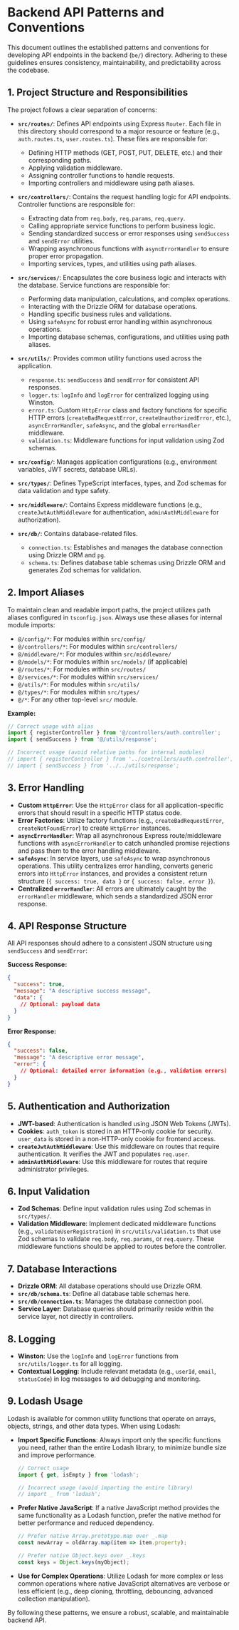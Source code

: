 # Backend API Patterns and Conventions

This document outlines the established patterns and conventions for developing API endpoints in the backend (`be/`) directory. Adhering to these guidelines ensures consistency, maintainability, and predictability across the codebase.

## 1. Project Structure and Responsibilities

The project follows a clear separation of concerns:

-   **`src/routes/`**: Defines API endpoints using Express `Router`. Each file in this directory should correspond to a major resource or feature (e.g., `auth.routes.ts`, `user.routes.ts`). These files are responsible for:
    -   Defining HTTP methods (GET, POST, PUT, DELETE, etc.) and their corresponding paths.
    -   Applying validation middleware.
    -   Assigning controller functions to handle requests.
    -   Importing controllers and middleware using path aliases.

-   **`src/controllers/`**: Contains the request handling logic for API endpoints. Controller functions are responsible for:
    -   Extracting data from `req.body`, `req.params`, `req.query`.
    -   Calling appropriate service functions to perform business logic.
    -   Sending standardized success or error responses using `sendSuccess` and `sendError` utilities.
    -   Wrapping asynchronous functions with `asyncErrorHandler` to ensure proper error propagation.
    -   Importing services, types, and utilities using path aliases.

-   **`src/services/`**: Encapsulates the core business logic and interacts with the database. Service functions are responsible for:
    -   Performing data manipulation, calculations, and complex operations.
    -   Interacting with the Drizzle ORM for database operations.
    -   Handling specific business rules and validations.
    -   Using `safeAsync` for robust error handling within asynchronous operations.
    -   Importing database schemas, configurations, and utilities using path aliases.

-   **`src/utils/`**: Provides common utility functions used across the application.
    -   `response.ts`: `sendSuccess` and `sendError` for consistent API responses.
    -   `logger.ts`: `logInfo` and `logError` for centralized logging using Winston.
    -   `error.ts`: Custom `HttpError` class and factory functions for specific HTTP errors (`createBadRequestError`, `createUnauthorizedError`, etc.), `asyncErrorHandler`, `safeAsync`, and the global `errorHandler` middleware.
    -   `validation.ts`: Middleware functions for input validation using Zod schemas.

-   **`src/config/`**: Manages application configurations (e.g., environment variables, JWT secrets, database URLs).

-   **`src/types/`**: Defines TypeScript interfaces, types, and Zod schemas for data validation and type safety.

-   **`src/middleware/`**: Contains Express middleware functions (e.g., `createJwtAuthMiddleware` for authentication, `adminAuthMiddleware` for authorization).

-   **`src/db/`**: Contains database-related files.
    -   `connection.ts`: Establishes and manages the database connection using Drizzle ORM and `pg`.
    -   `schema.ts`: Defines database table schemas using Drizzle ORM and generates Zod schemas for validation.

## 2. Import Aliases

To maintain clean and readable import paths, the project utilizes path aliases configured in `tsconfig.json`. Always use these aliases for internal module imports:

-   `@/config/*`: For modules within `src/config/`
-   `@/controllers/*`: For modules within `src/controllers/`
-   `@/middleware/*`: For modules within `src/middleware/`
-   `@/models/*`: For modules within `src/models/` (if applicable)
-   `@/routes/*`: For modules within `src/routes/`
-   `@/services/*`: For modules within `src/services/`
-   `@/utils/*`: For modules within `src/utils/`
-   `@/types/*`: For modules within `src/types/`
-   `@/*`: For any other top-level `src/` module.

**Example:**

```typescript
// Correct usage with alias
import { registerController } from '@/controllers/auth.controller';
import { sendSuccess } from '@/utils/response';

// Incorrect usage (avoid relative paths for internal modules)
// import { registerController } from '../controllers/auth.controller';
// import { sendSuccess } from '../../utils/response';
```

## 3. Error Handling

-   **Custom `HttpError`**: Use the `HttpError` class for all application-specific errors that should result in a specific HTTP status code.
-   **Error Factories**: Utilize factory functions (e.g., `createBadRequestError`, `createNotFoundError`) to create `HttpError` instances.
-   **`asyncErrorHandler`**: Wrap all asynchronous Express route/middleware functions with `asyncErrorHandler` to catch unhandled promise rejections and pass them to the error handling middleware.
-   **`safeAsync`**: In service layers, use `safeAsync` to wrap asynchronous operations. This utility centralizes error handling, converts generic errors into `HttpError` instances, and provides a consistent return structure (`{ success: true, data }` or `{ success: false, error }`).
-   **Centralized `errorHandler`**: All errors are ultimately caught by the `errorHandler` middleware, which sends a standardized JSON error response.

## 4. API Response Structure

All API responses should adhere to a consistent JSON structure using `sendSuccess` and `sendError`:

**Success Response:**

```json
{
  "success": true,
  "message": "A descriptive success message",
  "data": {
    // Optional: payload data
  }
}
```

**Error Response:**

```json
{
  "success": false,
  "message": "A descriptive error message",
  "error": {
    // Optional: detailed error information (e.g., validation errors)
  }
}
```

## 5. Authentication and Authorization

-   **JWT-based**: Authentication is handled using JSON Web Tokens (JWTs).
-   **Cookies**: `auth_token` is stored in an HTTP-only cookie for security. `user_data` is stored in a non-HTTP-only cookie for frontend access.
-   **`createJwtAuthMiddleware`**: Use this middleware on routes that require authentication. It verifies the JWT and populates `req.user`.
-   **`adminAuthMiddleware`**: Use this middleware for routes that require administrator privileges.

## 6. Input Validation

-   **Zod Schemas**: Define input validation rules using Zod schemas in `src/types/`.
-   **Validation Middleware**: Implement dedicated middleware functions (e.g., `validateUserRegistration`) in `src/utils/validation.ts` that use Zod schemas to validate `req.body`, `req.params`, or `req.query`. These middleware functions should be applied to routes before the controller.

## 7. Database Interactions

-   **Drizzle ORM**: All database operations should use Drizzle ORM.
-   **`src/db/schema.ts`**: Define all database table schemas here.
-   **`src/db/connection.ts`**: Manages the database connection pool.
-   **Service Layer**: Database queries should primarily reside within the service layer, not directly in controllers.

## 8. Logging

-   **Winston**: Use the `logInfo` and `logError` functions from `src/utils/logger.ts` for all logging.
-   **Contextual Logging**: Include relevant metadata (e.g., `userId`, `email`, `statusCode`) in log messages to aid debugging and monitoring.

## 9. Lodash Usage

Lodash is available for common utility functions that operate on arrays, objects, strings, and other data types. When using Lodash:

-   **Import Specific Functions**: Always import only the specific functions you need, rather than the entire Lodash library, to minimize bundle size and improve performance.
    ```typescript
    // Correct usage
    import { get, isEmpty } from 'lodash';

    // Incorrect usage (avoid importing the entire library)
    // import _ from 'lodash';
    ```
-   **Prefer Native JavaScript**: If a native JavaScript method provides the same functionality as a Lodash function, prefer the native method for better performance and reduced dependency.
    ```typescript
    // Prefer native Array.prototype.map over _.map
    const newArray = oldArray.map(item => item.property);

    // Prefer native Object.keys over _.keys
    const keys = Object.keys(myObject);
    ```
-   **Use for Complex Operations**: Utilize Lodash for more complex or less common operations where native JavaScript alternatives are verbose or less efficient (e.g., deep cloning, throttling, debouncing, advanced collection manipulation).

By following these patterns, we ensure a robust, scalable, and maintainable backend API.